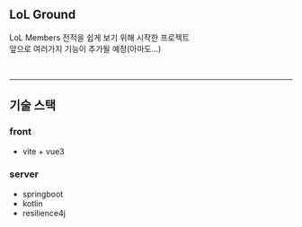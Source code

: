 ## LoL Ground
LoL Members 전적을 쉽게 보기 위해 시작한 프로젝트  
앞으로 여러가지 기능이 추가될 예정(아마도...)

<br/>

---
## 기술 스택
### front
* vite + vue3
### server
* springboot
* kotlin
* resilience4j

<br/>
